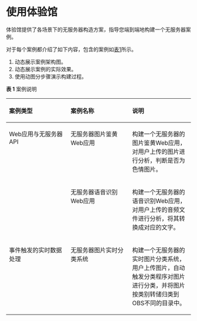 # 使用体验馆<a name="ZH-CN_TOPIC_0149027280"></a>

体验馆提供了各场景下的无服务器构造方案，指导您端到端地构建一个无服务器案例。

对于每个案例都介绍了如下内容，包含的案例如[表1](#table1964065016354)所示。

1.  动态展示案例架构图。
2.  动态展示案例的实际效果。
3.  使用动图分步骤演示构建过程。

**表 1**  案例说明

<a name="table1964065016354"></a>
<table><thead align="left"><tr id="row1664217505356"><th class="cellrowborder" valign="top" width="33.33333333333333%" id="mcps1.2.4.1.1"><p id="p46421050173514"><a name="p46421050173514"></a><a name="p46421050173514"></a>案例类型</p>
</th>
<th class="cellrowborder" valign="top" width="33.33333333333333%" id="mcps1.2.4.1.2"><p id="p564275014355"><a name="p564275014355"></a><a name="p564275014355"></a>案例名称</p>
</th>
<th class="cellrowborder" valign="top" width="33.33333333333333%" id="mcps1.2.4.1.3"><p id="p164275063515"><a name="p164275063515"></a><a name="p164275063515"></a>说明</p>
</th>
</tr>
</thead>
<tbody><tr id="row19642145016355"><td class="cellrowborder" rowspan="2" valign="top" width="33.33333333333333%" headers="mcps1.2.4.1.1 "><p id="p664210508354"><a name="p664210508354"></a><a name="p664210508354"></a>Web应用与无服务器API</p>
</td>
<td class="cellrowborder" valign="top" width="33.33333333333333%" headers="mcps1.2.4.1.2 "><p id="p1464285013518"><a name="p1464285013518"></a><a name="p1464285013518"></a>无服务器图片鉴黄Web应用</p>
</td>
<td class="cellrowborder" valign="top" width="33.33333333333333%" headers="mcps1.2.4.1.3 "><p id="p564219506351"><a name="p564219506351"></a><a name="p564219506351"></a>构建一个无服务器的图片鉴黄Web应用，对用户上传的图片进行分析，判断是否为色情图片。</p>
</td>
</tr>
<tr id="row176421250173514"><td class="cellrowborder" valign="top" headers="mcps1.2.4.1.1 "><p id="p1118519536375"><a name="p1118519536375"></a><a name="p1118519536375"></a>无服务器语音识别Web应用</p>
</td>
<td class="cellrowborder" valign="top" headers="mcps1.2.4.1.2 "><p id="p464225015359"><a name="p464225015359"></a><a name="p464225015359"></a>构建一个无服务器的语音识别Web应用，对用户上传的音频文件进行分析，将其转换成对应的文字。</p>
</td>
</tr>
<tr id="row1192511917360"><td class="cellrowborder" valign="top" width="33.33333333333333%" headers="mcps1.2.4.1.1 "><p id="p89252095364"><a name="p89252095364"></a><a name="p89252095364"></a>事件触发的实时数据处理</p>
</td>
<td class="cellrowborder" valign="top" width="33.33333333333333%" headers="mcps1.2.4.1.2 "><p id="p1792613915366"><a name="p1792613915366"></a><a name="p1792613915366"></a>无服务器图片实时分类系统</p>
</td>
<td class="cellrowborder" valign="top" width="33.33333333333333%" headers="mcps1.2.4.1.3 "><p id="p189265953618"><a name="p189265953618"></a><a name="p189265953618"></a>构建一个无服务器的实时图片分类系统，用户上传图片，自动触发分类程序对图片进行分类，并将图片按类别转储归类到OBS不同的目录中。</p>
</td>
</tr>
</tbody>
</table>

